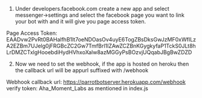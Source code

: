 1. Under developers.facebook.com create a new app and select messenger->settings and select the facebook page you want to link your bot with and it will give you page access token.

Page Access Token: EAADvw2PvRt0BAHalfhB1lt7oeNDOasOv4uyE6TogZBsDksGwJzMF0xWfILzA2EZBm7UJelg0jFRGBcZC2Gw7TmfBrl1IZAwZCZBnKGygkyfaP1TckS0JLt8hLrDMZCTxlgHooebdiHydHVhxoXalw8azMGGyPsBOzvjUQqabJBgBwZDZD

2. Now we need to set the webhook, if the app is hosted on heroku then the callback url will be appurl suffixed with /webhook 

Webhook callback url: https://parrotbotserver.herokuapp.com/webhook
verify token: Aha_Moment_Labs as mentioned in index.js


